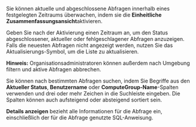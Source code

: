 Sie können aktuelle und abgeschlossene Abfragen innerhalb eines festgelegten Zeitraums überwachen, indem sie die **Einheitliche Zusammenfassungsansicht**aktivieren.

Geben Sie nach der Aktivierung einen Zeitraum an, um den Status abgeschlossener, aktueller oder fehlgeschlagener Abfragen anzuzeigen. Falls die neuesten Abfragen nicht angezeigt werden, nutzen Sie das Aktualisierungs-Symbol, um die Liste zu aktualisieren.

**Hinweis:** Organisationsadministratoren können außerdem nach Umgebung filtern und aktive Abfragen abbrechen.

Sie können nach bestimmten Abfragen suchen, indem Sie Begriffe aus den **Aktueller Status**, **Benutzername** oder **ComputeGroup-Name**-Spalten verwenden und drei oder mehr Zeichen in die Suchleiste eingeben. Die Spalten können auch aufsteigend oder absteigend sortiert sein.

**Details anzeigen** bezieht alle Informationen für die Abfrage ein, einschließlich der für die Abfrage genutzte SQL-Anweisung.
